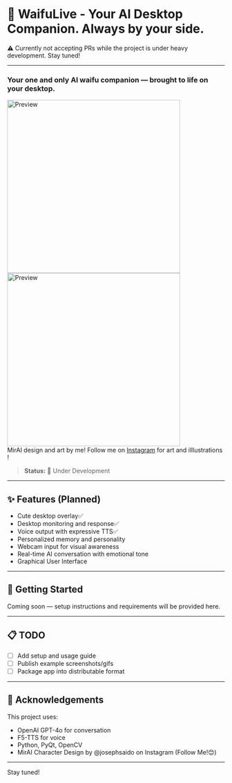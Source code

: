# 🩷 WaifuLive - Your AI Desktop Companion. Always by your side.
⚠️ Currently not accepting PRs while the project is under heavy development. Stay tuned!

---

### Your one and only AI waifu companion — brought to life on your desktop.<br>
<img src="https://i.imgur.com/I65NkGG.png" alt="Preview" width="400"/><br>
<img src="https://i.imgur.com/sFZYe5z.jpeg" alt="Preview" width="400"/><br>
MirAI design and art by me! Follow me on [Instagram](https://www.instagram.com/josephsaido/) for art and illlustrations !

> **Status:** 🚧 Under Development

---

## ✨ Features (Planned)
- Cute desktop overlay✅
- Desktop monitoring and response✅
- Voice output with expressive TTS✅
- Personalized memory and personality
- Webcam input for visual awareness
- Real-time AI conversation with emotional tone
- Graphical User Interface

---

## 🚀 Getting Started
Coming soon — setup instructions and requirements will be provided here.

---

## 📋 TODO
- [ ] Add setup and usage guide
- [ ] Publish example screenshots/gifs
- [ ] Package app into distributable format

---

## 🤍 Acknowledgements
This project uses:
- OpenAI GPT-4o for conversation
- F5-TTS for voice
- Python, PyQt, OpenCV
- MirAI Character Design by @josephsaido on Instagram (Follow Me!😊)

---

Stay tuned!  
